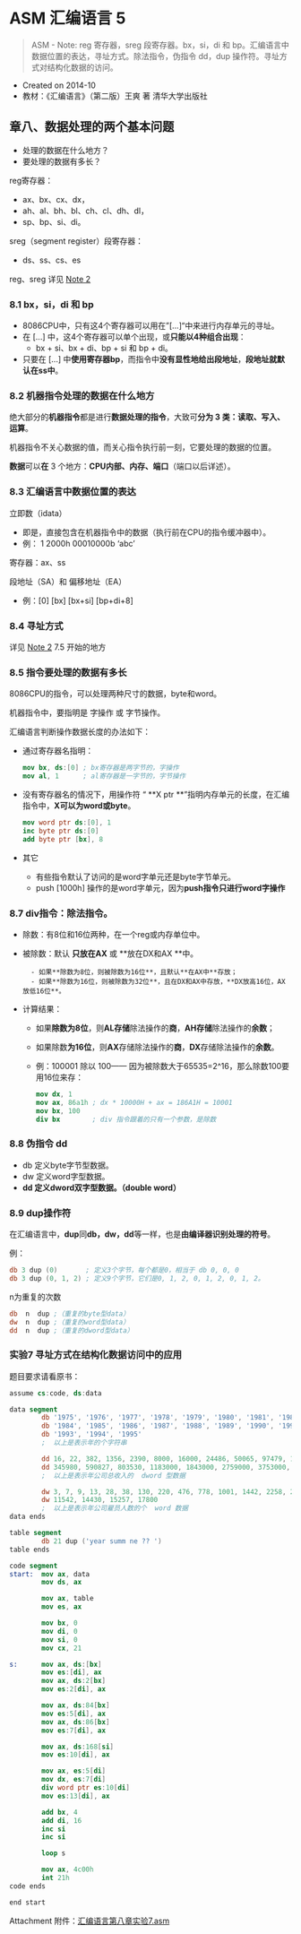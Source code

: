 # ASM 汇编语言 5

> ASM - Note: reg 寄存器，sreg 段寄存器。bx，si，di 和 bp。汇编语言中数据位置的表达，寻址方式。除法指令，伪指令 dd，dup 操作符。寻址方式对结构化数据的访问。

- Created on 2014-10
- 教材：《汇编语言》（第二版）王爽 著 清华大学出版社

## 章八、数据处理的两个基本问题

- 处理的数据在什么地方？
- 要处理的数据有多长？

reg寄存器：

- ax、bx、cx、dx，
- ah、al、bh、bl、ch、cl、dh、dl，
- sp、bp、si、di。

sreg（segment register）段寄存器：

- ds、ss、cs、es

reg、sreg 详见 [Note 2](../asm/learning-note-2.md)

### 8.1 bx，si，di 和 bp

- 8086CPU中，只有这4个寄存器可以用在”[...]“中来进行内存单元的寻址。
- 在 [...] 中，这4个寄存器可以单个出现，或**只能以4种组合出现**：
    - bx + si、bx + di、bp + si 和 bp + di。
- 只要在 [...] 中**使用寄存器bp**，而指令中**没有显性地给出段地址**，**段地址就默认在ss中**。

### 8.2 机器指令处理的数据在什么地方

绝大部分的**机器指令**都是进行**数据处理的指令**，大致可**分为 3 类：读取、写入、运算**。

机器指令不关心数据的值，而关心指令执行前一刻，它要处理的数据的位置。

**数据**可以**在** 3 个地方：**CPU内部、内存、端口**（端口以后详述）。

### 8.3 汇编语言中数据位置的表达

立即数（idata）

- 即是，直接包含在机器指令中的数据（执行前在CPU的指令缓冲器中）。
- 例： 1     2000h     00010000b     ‘abc’

寄存器：ax、ss

段地址（SA）和 偏移地址（EA）

- 例：[0]     [bx]     [bx+si]     [bp+di+8]

### 8.4 寻址方式

详见 [Note 2](../asm/learning-note-4.md) 7.5 开始的地方

### 8.5 指令要处理的数据有多长

8086CPU的指令，可以处理两种尺寸的数据，byte和word。

机器指令中，要指明是 字操作 或 字节操作。

汇编语言判断操作数据长度的办法如下：

- 通过寄存器名指明：

    ```nasm
    mov bx, ds:[0] ; bx寄存器是两字节的，字操作
    mov al, 1      ; al寄存器是一字节的，字节操作
    ```

- 没有寄存器名的情况下，用操作符 “ **X ptr **”指明内存单元的长度，在汇编指令中，**X可以为word或byte**。

    ```nasm
    mov word ptr ds:[0], 1
    inc byte ptr ds:[0]
    add byte ptr [bx], 8
    ```

- 其它

    - 有些指令默认了访问的是word字单元还是byte字节单元。
    - push [1000h] 操作的是word字单元，因为**push指令只进行word字操作**

### 8.7 div指令：除法指令。

- 除数：有8位和16位两种，在一个reg或内存单位中。

- 被除数：默认 **只放在AX** 或 **放在DX和AX **中。

        - 如果**除数为8位，则被除数为16位**，且默认**在AX中**存放；
        - 如果**除数为16位，则被除数为32位**，且在DX和AX中存放，**DX放高16位，AX放低16位**。

- 计算结果：

    - 如果**除数为8位**，则**AL存储**除法操作的**商**，**AH存储**除法操作的**余数**；
    - 如果除数**为16位**，则**AX**存储除法操作的**商**，**DX**存储除法操作的**余数**。
    - 例：100001 除以 100—— 因为被除数大于65535=2^16，那么除数100要用16位来存：

        ```nasm
        mov dx, 1
        mov ax, 86a1h ; dx * 10000H + ax = 186A1H = 10001
        mov bx, 100
        div bx        ; div 指令跟着的只有一个参数，是除数
        ```

### 8.8 伪指令 dd

- db 定义byte字节型数据。
- dw 定义word字型数据。
- **dd 定义dword双字型数据。（double word）**

### 8.9 dup操作符

在汇编语言中，**dup**同**db，dw，dd**等一样，也是**由编译器识别处理的符号**。

例：

```nasm
db 3 dup (0)       ; 定义3个字节，每个都是0，相当于 db 0, 0, 0
db 3 dup (0, 1, 2) ; 定义9个字节，它们是0, 1, 2, 0, 1, 2, 0, 1, 2。
```

n为重复的次数

```nasm
db  n  dup ;（重复的byte型data）
dw  n  dup ;（重复的word型data）
dd  n  dup ;（重复的dword型data）
```

### 实验7 寻址方式在结构化数据访问中的应用

题目要求请看原书：

```nasm
assume cs:code, ds:data

data segment
        db '1975', '1976', '1977', '1978', '1979', '1980', '1981', '1982', '1983'
        db '1984', '1985', '1986', '1987', '1988', '1989', '1990', '1991', '1992'
        db '1993', '1994', '1995'
        ;  以上是表示年的个字符串

        dd 16, 22, 382, 1356, 2390, 8000, 16000, 24486, 50065, 97479, 140417, 197514
        dd 345980, 590827, 803530, 1183000, 1843000, 2759000, 3753000, 4649000, 5937000
        ;  以上是表示年公司总收入的  dword 型数据

        dw 3, 7, 9, 13, 28, 38, 130, 220, 476, 778, 1001, 1442, 2258, 2793, 4037, 5635, 8226
        dw 11542, 14430, 15257, 17800
        ;  以上是表示年公司雇员人数的个  word 数据
data ends

table segment
        db 21 dup ('year summ ne ?? ')
table ends

code segment
start:  mov ax, data
        mov ds, ax

        mov ax, table
        mov es, ax

        mov bx, 0
        mov di, 0
        mov si, 0
        mov cx, 21

s:      mov ax, ds:[bx]
        mov es:[di], ax
        mov ax, ds:2[bx]
        mov es:2[di], ax

        mov ax, ds:84[bx]
        mov es:5[di], ax
        mov ax, ds:86[bx]
        mov es:7[di], ax

        mov ax, ds:168[si]
        mov es:10[di], ax

        mov ax, es:5[di]
        mov dx, es:7[di]
        div word ptr es:10[di]
        mov es:13[di], ax

        add bx, 4
        add di, 16
        inc si
        inc si

        loop s

        mov ax, 4c00h
        int 21h
code ends

end start
```

Attachment 附件：[汇编语言第八章实验7.asm](https://att.icehe.xyz//Assembly%20Language%20-%20Note%205/%E6%B1%87%E7%BC%96%E8%AF%AD%E8%A8%80%E7%AC%AC%E5%85%AB%E7%AB%A0%E5%AE%9E%E9%AA%8C7.asm)
